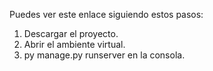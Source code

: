 Puedes ver este enlace siguiendo estos pasos:

1. Descargar el proyecto.
2. Abrir el ambiente virtual.
3. py manage.py runserver en la consola.
 




